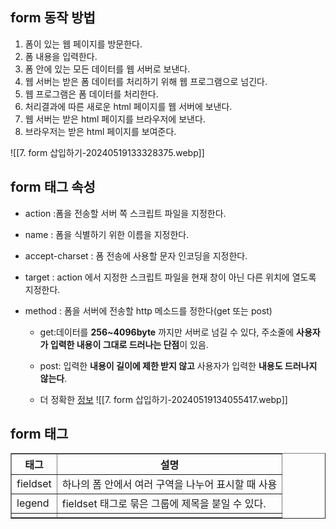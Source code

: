 ## form 동작 방법
<ol>
	<li>폼이 있는 웹 페이지를 방문한다.</li>
	<li>폼 내용을 입력한다.</li>
	<li>폼 안에 있는 모든 데이터를 웹 서버로 보낸다.</li>
	<li>웹 서버는 받은 폼 데이터를 처리하기 위해 웹 프로그램으로 넘긴다.</li>
	<li>웹 프로그램은 폼 데이터를 처리한다.</li>
	<li>처리결과에 따른 새로운 html 페이지를 웹 서버에 보낸다.</li>
	<li>웹 서버는 받은 html 페이지를 브라우저에 보낸다.</li>
	<li>브라우저는 받은 html 페이지를 보여준다.</li>
</ol>
![[7. form 삽입하기-20240519133328375.webp]]

## form 태그 속성
- action :폼을 전송할 서버 쪽 스크립트 파일을 지정한다.

- name : 폼을 식별하기 위한 이름을 지정한다.

- accept-charset : 폼 전송에 사용할 문자 인코딩을 지정한다.

- target : action 에서 지정한 스크립트 파일을 현재 창이 아닌 다른 위치에 열도록 지정한다.

- method : 폼을 서버에 전송할 http 메소드를 정한다(get 또는 post)
	- get:데이터를 **256~4096byte** 까지만 서버로 넘길 수 있다, 주소줄에 **사용자가 입력한 내용이 그대로 드러나는 단점**이 있음.

	- post: 입력한 **내용이 길이에 제한 받지 않고** 사용자가 입력한 **내용도 드러나지 않는다**.

	- 더 정확한 <a href = "https://velog.io/@tkejt1343/HTTP-Method%EC%9D%B8-GET-POST%EC%9D%98-%EC%B0%A8%EC%9D%B4">정보</a>
![[7. form 삽입하기-20240519134055417.webp]]


## form 태그
<table border = "1">
	<tr>
		<th>태그</th>
		<th>설명</th>
	</tr>
	<tr>
		<td>fieldset</td>
		<td>하나의 폼 안에서 여러 구역을 나누어 표시할 때 사용</td>
	</tr>
	<tr>
		<td>legend</td>
		<td>fieldset 태그로 묶은 그룹에 제목을 붇일 수 있다.</td>
	</tr>
	<tr>
		<td></td>
		<td></td>
	</tr>
</table>
